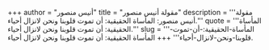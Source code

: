 +++
author = "أنيس منصور"
title = "مقولة أنيس منصور"
description = '''مقولة أنيس منصور: المأساة الحقيقية: أن تموت قلوبنا ونحن لانزال أحياء.'''
quote = '''المأساة الحقيقية: أن تموت قلوبنا ونحن لانزال أحياء.'''
slug = '''المأساة-الحقيقية:-أن-تموت-قلوبنا-ونحن-لانزال-أحياء'''
+++
المأساة الحقيقية: أن تموت قلوبنا ونحن لانزال أحياء.

